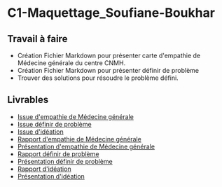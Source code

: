 # C1-Maquettage_Soufiane-Boukhar

## Travail à faire

- Création Fichier Markdown pour présenter carte d'empathie de Médecine générale du centre CNMH.
- Création Fichier Markdown pour présenter définir de problème
- Trouver des solutions pour résoudre le problème défini.

## Livrables

- [Issue d'empathie de Médecine générale](https://github.com/cnmh/besoin/issues/114)
- [Issue définir de problème](https://github.com/cnmh/besoin/issues/2)
- [Issue d'idéation](https://github.com/cnmh/besoin/issues/3)
- [Rapport d'empathie de Médecine générale](https://cnmh.github.io/besoin/empathie-medecine-generale/rapport.html)
- [Présentation d'empathie de Médecine générale](https://cnmh.github.io/besoin/empathie-medecine-generale/presentation.html#/)
- [Rapport définir de problème](https://cnmh.github.io/besoin/definir-probleme/rapport.html)
- [Présentation définir de problème](https://cnmh.github.io/besoin/definir-probleme/presentation.html#/)
- [Rapport d'idéation](https://cnmh.github.io/besoin/ideation/rapport.html)
- [Présentation d'idéation](https://cnmh.github.io/besoin/ideation/presentation.html#/)
